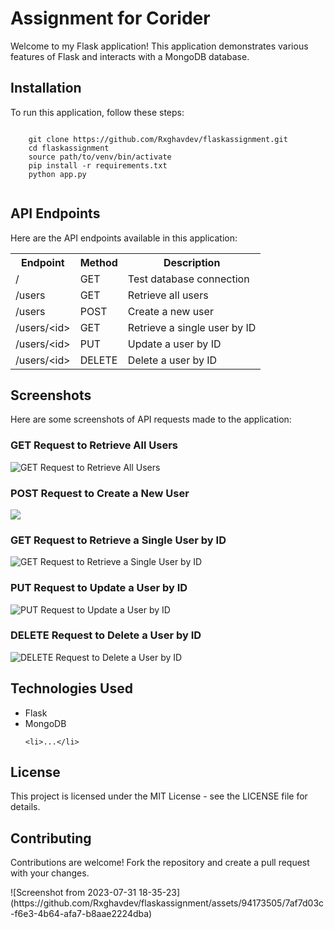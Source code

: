 <!DOCTYPE html>
<html>
<head>

</head>
<body>
  <h1>Assignment for Corider</h1>
  <p>
    Welcome to my Flask application! This application demonstrates various features of Flask and interacts with a MongoDB database.
  </p>

  <h2>Installation</h2>
  <p>
    To run this application, follow these steps:
  </p>
  <code>
    git clone https://github.com/Rxghavdev/flaskassignment.git
    cd flaskassignment
    source path/to/venv/bin/activate
    pip install -r requirements.txt
    python app.py
  </code>

  <h2>API Endpoints</h2>
  <p>
    Here are the API endpoints available in this application:
  </p>
  <table>
    <tr>
      <th>Endpoint</th>
      <th>Method</th>
      <th>Description</th>
    </tr>
    <tr>
      <td>/</td>
      <td>GET</td>
      <td>Test database connection</td>
    </tr>
    <tr>
      <td>/users</td>
      <td>GET</td>
      <td>Retrieve all users</td>
    </tr>
    <tr>
      <td>/users</td>
      <td>POST</td>
      <td>Create a new user</td>
    </tr>
    <tr>
      <td>/users/&lt;id&gt;</td>
      <td>GET</td>
      <td>Retrieve a single user by ID</td>
    </tr>
    <tr>
      <td>/users/&lt;id&gt;</td>
      <td>PUT</td>
      <td>Update a user by ID</td>
    </tr>
    <tr>
      <td>/users/&lt;id&gt;</td>
      <td>DELETE</td>
      <td>Delete a user by ID</td>
    </tr>
  </table>

 <h2>Screenshots</h2>
<p>
  Here are some screenshots of API requests made to the application:
</p>

<h3>GET Request to Retrieve All Users</h3>
<p>
  <img src="![Screenshot from 2023-07-31 18-34-58](https://github.com/Rxghavdev/flaskassignment/assets/94173505/e292c50b-7664-4894-bacc-a0b11106da2d)
" alt="GET Request to Retrieve All Users">
</p>

<h3>POST Request to Create a New User</h3>
<p>
  <img src="![Screenshot from 2023-07-31 18-32-42](https://github.com/Rxghavdev/flaskassignment/assets/94173505/bf113dfc-4f22-498c-a2ee-3bebeca5eb6a)
 alt="POST Request to Create a New User">
</p>

<h3>GET Request to Retrieve a Single User by ID</h3>
<p>
  <img src="![image](https://github.com/Rxghavdev/flaskassignment/assets/94173505/35e0f7d8-3d2c-43b0-b635-f6e7a984c535)
" alt="GET Request to Retrieve a Single User by ID">
</p>

<h3>PUT Request to Update a User by ID</h3>
<p>
  <img src="![Screenshot from 2023-07-31 18-35-44](https://github.com/Rxghavdev/flaskassignment/assets/94173505/e71b6921-b2d0-463a-8153-c00ee753e8ae)
" alt="PUT Request to Update a User by ID">
</p>

<h3>DELETE Request to Delete a User by ID</h3>
<p>
  <img src="![Screenshot from 2023-07-31 18-35-23](https://github.com/Rxghavdev/flaskassignment/assets/94173505/e1641864-9089-409e-bef9-0ecad179e64f)
" alt="DELETE Request to Delete a User by ID">
</p>


  <h2>Technologies Used</h2>
  <ul>
    <li>Flask</li>
    <li>MongoDB</li>
   
    <li>...</li>
  </ul>

  <h2>License</h2>
  <p>
    This project is licensed under the MIT License - see the LICENSE file for details.
  </p>

  <h2>Contributing</h2>
  <p>
    Contributions are welcome! Fork the repository and create a pull request with your changes.
  </p>
</body>
</html>
![Screenshot from 2023-07-31 18-35-23](https://github.com/Rxghavdev/flaskassignment/assets/94173505/7af7d03c-f6e3-4b64-afa7-b8aae2224dba)

